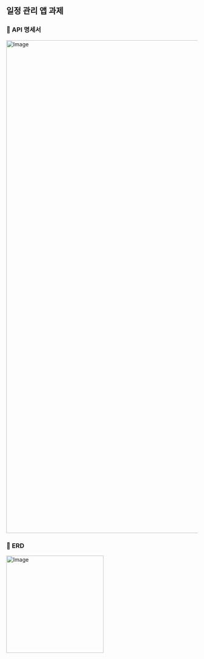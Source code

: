 ## 일정 관리 앱 과제
### 🚀 API 명세서
<img width="1296" alt="Image" src="https://github.com/user-attachments/assets/7bbc0a14-134a-4c37-8b8c-cee11cecfa69" />

### 🚀 ERD
<img width="256" alt="Image" src="https://github.com/user-attachments/assets/2247beef-3a07-4fac-8c59-b2fc9182274e" />